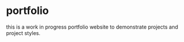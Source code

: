 # portfolio
this is a work in progress portfolio website to demonstrate projects and project styles.
